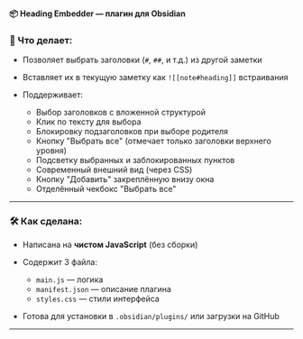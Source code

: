 **📦 Heading Embedder — плагин для Obsidian**

### 🔧 Что делает:

* Позволяет выбрать заголовки (`#`, `##`, и т.д.) из другой заметки
* Вставляет их в текущую заметку как `![[note#heading]]` встраивания
* Поддерживает:

  * Выбор заголовков с вложенной структурой
  * Клик по тексту для выбора
  * Блокировку подзаголовков при выборе родителя
  * Кнопку "Выбрать все" (отмечает только заголовки верхнего уровня)
  * Подсветку выбранных и заблокированных пунктов
  * Современный внешний вид (через CSS)
  * Кнопку "Добавить" закреплённую внизу окна
  * Отделённый чекбокс "Выбрать все"

---

### 🛠 Как сделана:

* Написана на **чистом JavaScript** (без сборки)
* Содержит 3 файла:

  * `main.js` — логика
  * `manifest.json` — описание плагина
  * `styles.css` — стили интерфейса
* Готова для установки в `.obsidian/plugins/` или загрузки на GitHub

---
